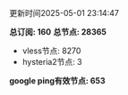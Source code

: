 更新时间2025-05-01 23:14:47

**总订阅: 160**
**总节点: 28365**
- vless节点: 8270
- hysteria2节点: 3

**google ping有效节点: 653**
